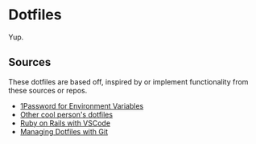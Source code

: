 # Dotfiles
Yup.

## Sources
These dotfiles are based off, inspired by or implement functionality from these sources or repos.
* [1Password for Environment Variables](https://grantorchard.com/securing-environment-variables-with-1password/)
* [Other cool person's dotfiles](https://github.com/mathiasbynens/dotfiles)
* [Ruby on Rails with VSCode](https://rails.readandwrite.io/ruby-on-rails-with-visual-studio-code/)
* [Managing Dotfiles with Git](https://medium.com/toutsbrasil/how-to-manage-your-dotfiles-with-git-f7aeed8adf8b)